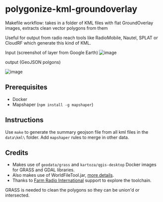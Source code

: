 # polygonize-kml-groundoverlay
Makefile workflow: takes in a folder of KML files with flat GroundOverlay images, extracts clean vector polygons from them

Useful for output from radio reach tools like RadioMobile, Nautel, SPLAT or CloudRF which generate this kind of KML.

Input (screenshot of layer from Google Earth)
![image](https://user-images.githubusercontent.com/283343/44951839-123b8800-ae78-11e8-8352-3e7ff5b83695.png)

output (GeoJSON polgons)

![image](https://user-images.githubusercontent.com/283343/44951843-21bad100-ae78-11e8-9d85-428c4cba7513.png)


## Prerequisites
* Docker
* Mapshaper (`npm install -g mapshaper`)

## Instructions
Use `make` to generate the summary geojson file from all kml files in the `data\kml\` folder. Add `mapshaper` rules to merge in other data.

## Credits
* Makes use of `geodata/grass` and `kartoza/qgis-desktop` Docker images for GRASS and GDAL libraries.
* Also makes use of WorldFileTool.jar, <a href="https://gis.stackexchange.com/a/93174/4911">more
  details</a>.
* Thanks to [Farm Radio International](http://farmradio.org/) support to explore the toolchain.


GRASS is needed to clean the polygons so they can be union'd or intersected.
